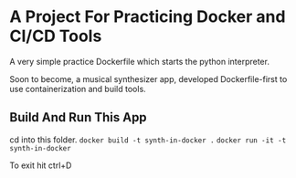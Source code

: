 # A Project For Practicing Docker and CI/CD Tools
A very simple practice Dockerfile which starts the python interpreter.

Soon to become, a musical synthesizer app, developed Dockerfile-first to use containerization and build tools.

## Build And Run This App

cd into this folder.
`docker build -t synth-in-docker .`
`docker run -it -t synth-in-docker`

To exit hit ctrl+D
    
